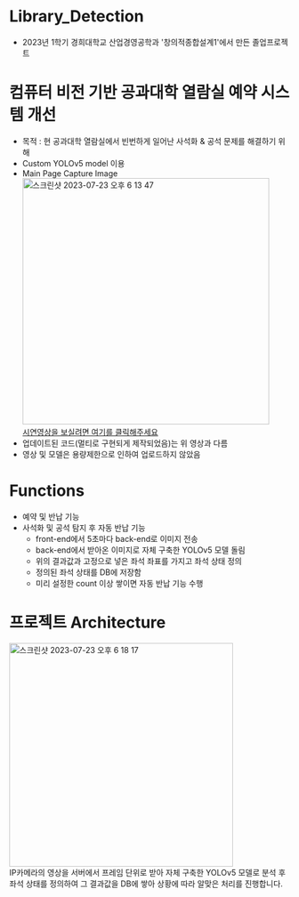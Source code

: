 # Library_Detection
- 2023년 1학기 경희대학교 산업경영공학과 '창의적종합설계1'에서 만든 졸업프로젝트

# 컴퓨터 비전 기반 공과대학 열람실 예약 시스템 개선
- 목적 : 현 공과대학 열람실에서 빈번하게 일어난 사석화 & 공석 문제를 해결하기 위해
- Custom YOLOv5 model 이용
- Main Page Capture Image<br>
<img width="443" alt="스크린샷 2023-07-23 오후 6 13 47" src="https://github.com/kkh0331/Library_Detection/assets/99806443/3e2b1503-3265-4009-87f2-54dce86ed426"><br>
[시연영상을 보실려면 여기를 클릭해주세요](https://youtu.be/Vsal5Zp8qE0)
- 업데이트된 코드(멀티로 구현되게 제작되었음)는 위 영상과 다름
- 영상 및 모델은 용량제한으로 인하여 업로드하지 않았음

# Functions
- 예약 및 반납 기능
- 사석화 및 공석 탐지 후 자동 반납 기능
  - front-end에서 5초마다 back-end로 이미지 전송
  - back-end에서 받아온 이미지로 자체 구축한 YOLOv5 모델 돌림
  - 위의 결과값과 고정으로 넣은 좌석 좌표를 가지고 좌석 상태 정의
  - 정의된 좌석 상태를 DB에 저장함
  - 미리 설정한 count 이상 쌓이면 자동 반납 기능 수행

# 프로젝트 Architecture
<img width="402" alt="스크린샷 2023-07-23 오후 6 18 17" src="https://github.com/kkh0331/Library_Detection/assets/99806443/8c66314e-da8c-4e78-bcf2-139df0f28485"><br>
IP카메라의 영상을 서버에서 프레임 단위로 받아 자체 구축한 YOLOv5 모델로 분석 후 좌석 상태를 정의하여 그 결과값을 DB에 쌓아 상황에 따라 알맞은 처리를 진행합니다.
